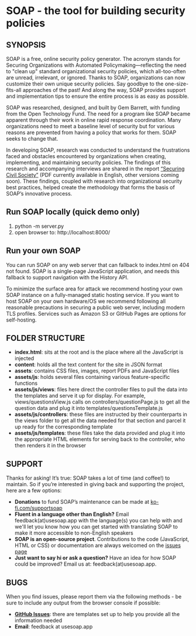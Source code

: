 SOAP - the tool for building security policies
==============================

## SYNOPSIS

SOAP is a free, online security policy generator. The acronym stands for Securing Organizations with Automated Policymaking—reflecting the need to "clean up" standard organizational security policies, which all-too-often are unread, irrelevant, or ignored. Thanks to SOAP, organizations can now customize their own unique security policies. Say goodbye to the one-size-fits-all approaches of the past! And along the way, SOAP provides support and implementation tips to ensure the entire process is as easy as possible.

SOAP was researched, designed, and built by Gem Barrett, with funding from the Open Technology Fund. The need for a program like SOAP became apparent through their work in online rapid response coordination. Many organizations need to meet a baseline level of security but for various reasons are prevented from having a policy that works for them. SOAP seeks to change that.

In developing SOAP, research was conducted to understand the frustrations faced and obstacles encountered by organizations when creating, implementing, and maintaining security policies. The findings of this research and accompanying interviews are shared in the report [“Securing Civil Society”](https://usesoap.app/assets/SecuringCivilSociety-report.pdf) (PDF currently available in English, other versions coming soon). These findings, coupled with research into organizational security best practices, helped create the methodology that forms the basis of SOAP’s innovative process.

## Run SOAP locally (quick demo only)

1. python -m server.py
1. open browser to: http://localhost:8000/

## Run your own SOAP

You can run SOAP on any web server that can fallback to index.html on 404 not found. SOAP is a single-page JavaScript application, and needs this fallback to support navigation with the History API.

To minimize the surface area for attack we recommend hosting your own SOAP instance on a fully-managed static hosting service. If you want to host SOAP on your own hardware/OS we recommend following all reasonable precautions in securing a public web server, including modern TLS profiles. Services such as Amazon S3 or GitHub Pages are options for self-hosting.

## FOLDER STRUCTURE

* **index.html**: sits at the root and is the place where all the JavaScript is injected
* **content**: holds all the text content for the site in JSON format
* **assets**: contains CSS files, images, report PDFs and JavaScript files
* **assets/js**: holds several files containing various feature-specific functions
* **assets/js/views**: files here direct the controller files to pull the data into the templates and serve it up for display. For example, views/questionsView.js calls on controllers/questionPage.js to get all the question data and plug it into templates/questionsTemplate.js
* **assets/js/controllers**: these files are instructed by their counterparts in the views folder to get all the data needed for that section and parcel it up ready for the corresponding template
* **assets/js/templates**: these files take the data provided and plug it into the appropriate HTML elements for serving back to the controller, who then renders it in the browser



## SUPPORT

Thanks for asking! It’s true: SOAP takes a lot of time (and coffee!) to maintain. So if you’re interested in giving back and supporting the project, here are a few options:
* **Donations** to fund SOAP’s maintenance can be made at
[ko-fi.com/supportsoap](https://ko-fi.com/supportsoap)
* **Fluent in a language other than English?** Email feedback(at)usesoap.app with the language(s) you can help with and we'll let you know how you can get started with translating SOAP to make it more accessible to non-English speakers
* **SOAP is an open-source project**. Contributions to the code (JavaScript, HTML or CSS) or documentation are always welcomed on the [issues page](https://github.com/gembarrett/soap/issues)
* **Just want to say hi or ask a question?** Have an idea for how SOAP could be improved? Email us at: feedback(at)usesoap.app.

## BUGS

When you find issues, please report them via the following methods - be sure to include any output from the browser console if possible:

* **[GitHub Issues](https://github.com/gembarrett/soap/issues)**: there are templates set up to help you provide all the information needed
* **Email**: feedback at usesoap.app

